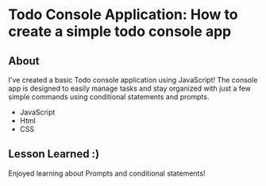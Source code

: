 # Todo Console Application: How to create a simple todo console app

## About
I've created a basic Todo console application using JavaScript! The console app is designed to easily manage tasks and stay organized with just a few simple commands using conditional statements and prompts.

- JavaScript
- Html
- CSS

##  Lesson Learned :)
Enjoyed learning about Prompts and conditional statements!

